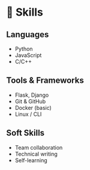# 🧠 Skills

## Languages
- Python
- JavaScript
- C/C++

## Tools & Frameworks
- Flask, Django
- Git & GitHub
- Docker (basic)
- Linux / CLI

## Soft Skills
- Team collaboration
- Technical writing
- Self-learning
